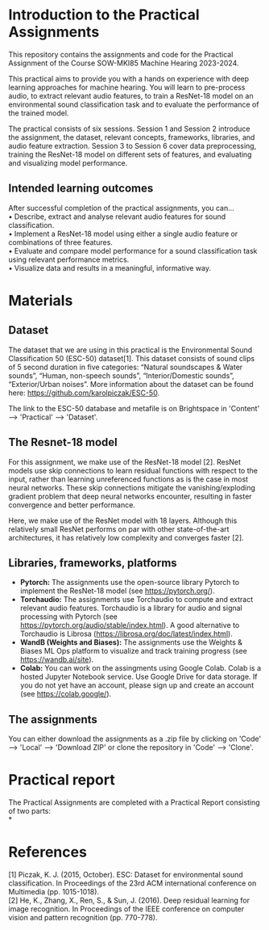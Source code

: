 # Introduction to the Practical Assignments
This repository contains the assignments and code for the Practical Assignment of the Course SOW-MKI85 Machine Hearing 2023-2024. 

This practical aims to provide you with a hands on experience with deep learning approaches for machine hearing. You will learn to pre-process audio, to extract relevant audio features, to train a ResNet-18 model on an environmental sound classification task and to evaluate the performance of the trained model.

The practical consists of six sessions. Session 1 and Session 2 introduce the assignment, the dataset, relevant concepts, frameworks, libraries, and audio feature extraction. Session 3 to Session 6 cover data preprocessing, training the ResNet-18 model on different sets of features, and evaluating and visualizing model performance.

## Intended learning outcomes
After successful completion of the practical assignments, you can...
<br>
•	Describe, extract and analyse relevant audio features for sound classification.
<br>
•	Implement a ResNet-18 model using either a single audio feature or combinations of three features. 
<br>
•	Evaluate and compare model performance for a sound classification task using relevant performance metrics.
<br>
•	Visualize data and results in a meaningful, informative way. 

# Materials
## Dataset
The dataset that we are using in this practical is the Environmental Sound Classification 50 (ESC-50) dataset[1]. This dataset consists of sound clips of 5 second duration in five categories: “Natural soundscapes & Water sounds”, “Human, non-speech sounds”, “Interior/Domestic sounds”, “Exterior/Urban noises”. More information about the dataset can be found here: https://github.com/karolpiczak/ESC-50.  

The link to the ESC-50 database and metafile is on Brightspace in 'Content' --> 'Practical' --> 'Dataset'.  

## The Resnet-18 model
For this assignment, we make use of the ResNet-18 model [2]. ResNet models use skip connections to learn residual functions with respect to the input, rather than learning unreferenced functions as is the case in most neural networks. These skip connections mitigate the vanishing/exploding gradient problem that deep neural networks encounter, resulting in faster convergence and better performance. 

Here, we make use of the ResNet model with 18 layers. Although this relatively small ResNet performs on par with other state-of-the-art architectures, it has relatively low complexity and converges faster [2].

## Libraries, frameworks, platforms
* **Pytorch:** The assignments use the open-source library Pytorch to implement the ResNet-18 model (see https://pytorch.org/). 
*	**Torchaudio:** The assignments use Torchaudio to compute and extract relevant audio features. Torchaudio is a library for audio and signal processing with Pytorch (see https://pytorch.org/audio/stable/index.html).  A good alternative to Torchaudio is Librosa (https://librosa.org/doc/latest/index.html). 
*	**WandB (Weights and Biases):** The assignments use the Weights & Biases ML Ops platform to visualize and track training progress (see https://wandb.ai/site).  
*	**Colab:** You can work on the assingments using Google Colab. Colab is a hosted Jupyter Notebook service. Use Google Drive for data storage. If you do not yet have an account, please sign up and create an account (see https://colab.google/). 

## The assignments
You can either download the assignments as a .zip file by clicking on 'Code' --> 'Local' --> 'Download ZIP' or clone the repository in 'Code' --> 'Clone'.  

# Practical report
The Practical Assignments are completed with a Practical Report consisting of two parts:
<br>
* 

# References
[1] Piczak, K. J. (2015, October). ESC: Dataset for environmental sound classification. In Proceedings of the 23rd ACM international conference on Multimedia (pp. 1015-1018).
<br>
[2] He, K., Zhang, X., Ren, S., & Sun, J. (2016). Deep residual learning for image recognition. In Proceedings of the IEEE conference on computer vision and pattern recognition (pp. 770-778).




